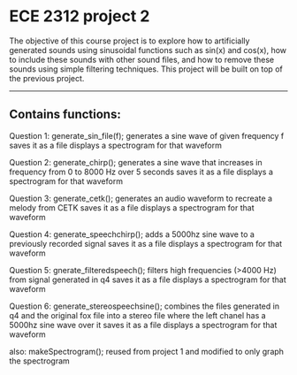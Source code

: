 # ECE 2312 project 2

The objective of this course project is to explore how to artificially generated sounds 
using sinusoidal functions such as sin(x) and cos(x), how to include these sounds with 
other sound files, and how to remove these sounds using simple filtering techniques. 
This project will be built on top of the previous project.  

***

## Contains functions:
Question 1: generate_sin_file(f);
	generates a sine wave of given frequency f
	saves it as a file
	displays a spectrogram for that waveform
	
Question 2: generate_chirp();
	generates a sine wave that increases in frequency from 0 to 8000 Hz over 5 seconds
	saves it as a file
	displays a spectrogram for that waveform
	
Question 3: generate_cetk();
	generates an audio waveform to recreate a melody from CETK 
	saves it as a file
	displays a spectrogram for that waveform
	
Question 4: generate_speechchirp();
	adds a 5000hz sine wave to a previously recorded signal 
	saves it as a file
	displays a spectrogram for that waveform
	
Question 5: gnerate_filteredspeech();
	filters high frequencies (>4000 Hz) from signal generated in q4
	saves it as a file
	displays a spectrogram for that waveform
	
Question 6: generate_stereospeechsine();
	combines the files generated in q4 and the original fox file into a stereo file where the left chanel has a 5000hz sine wave over it
	saves it as a file
	displays a spectrogram for that waveform

also: makeSpectrogram();
	reused from project 1 and modified to only graph the spectrogram
	
